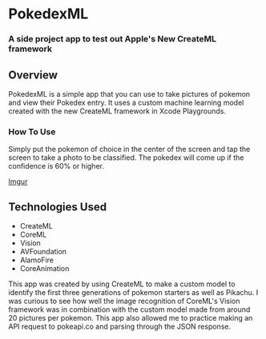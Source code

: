 # PokedexML
### A side project app to test out Apple's New CreateML framework

## Overview

PokedexML is a simple app that you can use to take pictures of pokemon and view their Pokedex entry. It uses a custom machine learning model created with the new CreateML framework in Xcode Playgrounds. 

### How To Use

Simply put the pokemon of choice in the center of the screen and tap the screen to take a photo to be classified. The pokedex will come up if the confidence is 60% or higher.

[Imgur](https://i.imgur.com/ZMF3KNj.gifv)


## Technologies Used
* CreateML
* CoreML
* Vision
* AVFoundation
* AlamoFire
* CoreAnimation


This app was created by using CreateML to make a custom model to identify the first three generations of pokemon starters as well as Pikachu. I was curious to see how well the image recognition of CoreML's Vision framework was in combination with the custom model made from around 20 pictures per pokemon. This app also allowed me to practice making an API request to pokeapi.co and parsing through the JSON response. 
